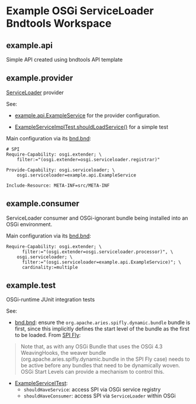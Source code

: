 
# Example OSGi ServiceLoader Bndtools Workspace

## example.api

Simple API created using bndtools API template

## example.provider

[ServiceLoader](https://docs.oracle.com/javase/8/docs/api/java/util/ServiceLoader.html) provider

See:

* [example.api.ExampleService](/example.provider/src/META-INF/services/example.api.ExampleService)
for the provider configuration.

* [ExampleServiceImplTest.shouldLoadService()](/example.provider/test/example/provider/ExampleServiceImplTest.java) for a simple test

Main configuration via its [bnd.bnd](/example.provider/bnd.bnd):

	# SPI
	Require-Capability: osgi.extender; \
		filter:="(osgi.extender=osgi.serviceloader.registrar)"

	Provide-Capability: osgi.serviceloader; \
		osgi.serviceloader=example.api.ExampleService

	Include-Resource: META-INF=src/META-INF


## example.consumer

ServiceLoader consumer and OSGi-ignorant bundle being installed into an OSGi
environment.

Main configuration via its [bnd.bnd](/example.consumer/bnd.bnd):

	Require-Capability: osgi.extender; \
		  filter:="(osgi.extender=osgi.serviceloader.processor)", \
		osgi.serviceloader; \
		  filter:="(osgi.serviceloader=example.api.ExampleService)"; \
		  cardinality:=multiple


## example.test

OSGi-runtime JUnit integration tests

See:

* [bnd.bnd](/example.test/bnd.bnd): ensure the `org.apache.aries.spifly.dynamic.bundle`
bundle is first, since this implicitly defines the start level of the bundle as the first
to be loaded. From [SPI Fly](http://aries.apache.org/modules/spi-fly.html):

> Note that, as with any OSGi Bundle that uses the OSGi 4.3 WeavingHooks, the weaver bundle (org.apache.aries.spifly.dynamic.bundle in the SPI Fly case) needs to be active before any bundles that need to be dynamically woven. OSGi Start Levels can provide a mechanism to control this.

* [ExampleServiceITest](/example.test/src/example/test/ExampleServiceITest.java):
  * `shouldHaveService`: access SPI via OSGi service registry
  * `shouldHaveConsumer`: access SPI via `ServiceLoader` within OSGi
